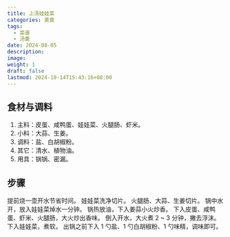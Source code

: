 ```yaml
---
title: 上汤娃娃菜
categories: 美食
tags:
  - 菜谱
  - 汤羹
date: 2024-08-05
description: 
image: 
weight: 1
draft: false
lastmod: 2024-10-14T15:43:16+08:00
---
```

## 食材与调料

1. 主料：皮蛋、咸鸭蛋、娃娃菜、火腿肠、虾米。
2. 小料：大蒜、生姜。
3. 调料：盐、白胡椒粉。
4. 其它：清水、植物油。
5. 用具：锅锅、密漏。

## 步骤

提前烧一壶开水节省时间。
娃娃菜洗净切片。
火腿肠、大蒜、生姜切片。
锅中水开，放入娃娃菜焯水一分钟。
锅热放油，下入姜蒜小火炒香。
下入皮蛋、咸鸭蛋、虾米、火腿肠，大火炒出香味。
倒入开水，大火煮 2 ~ 3 分钟，撇去浮沫。
下入娃娃菜，煮软。
出锅之前下入 1 勺盐、1 勺白胡椒粉、1 勺味精，调味即可。





